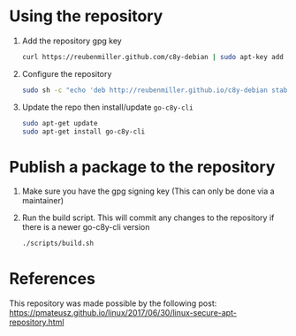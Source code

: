 
# Using the repository

1. Add the repository gpg key

    ```sh
    curl https://reubenmiller.github.com/c8y-debian | sudo apt-key add -
    ```

2. Configure the repository

    ```sh
    sudo sh -c "echo 'deb http://reubenmiller.github.io/c8y-debian stable main' >> /etc/apt/sources.list"
    ```

3. Update the repo then install/update `go-c8y-cli`

    ```bash
    sudo apt-get update
    sudo apt-get install go-c8y-cli
    ```

# Publish a package to the repository

1. Make sure you have the gpg signing key (This can only be done via a maintainer)

2. Run the build script. This will commit any changes to the repository if there is a newer go-c8y-cli version

    ```sh
    ./scripts/build.sh
    ```

# References

This repository was made possible by the following post:
https://pmateusz.github.io/linux/2017/06/30/linux-secure-apt-repository.html
